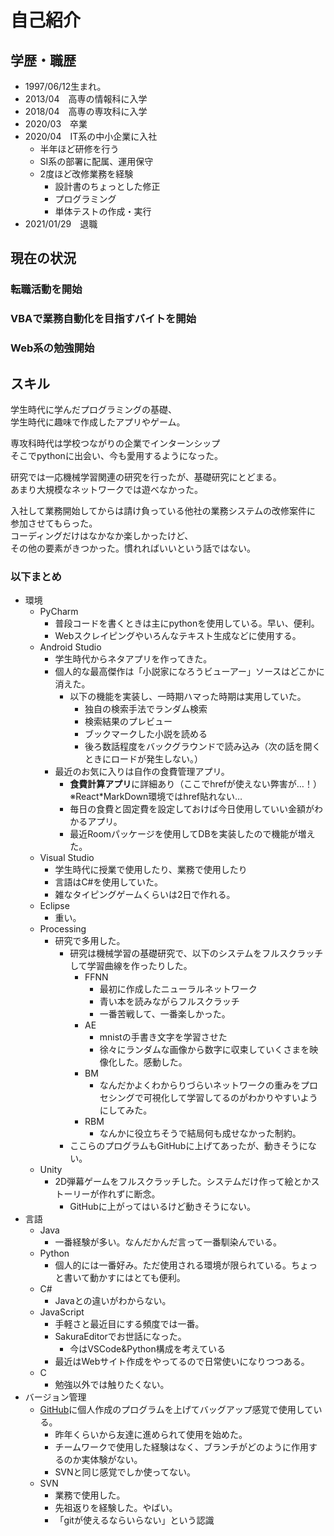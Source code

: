 # 自己紹介

## 学歴・職歴

+ 1997/06/12生まれ。
+ 2013/04　高専の情報科に入学
+ 2018/04　高専の専攻科に入学
+ 2020/03　卒業
+ 2020/04　IT系の中小企業に入社
  + 半年ほど研修を行う
  + SI系の部署に配属、運用保守
  + 2度ほど改修業務を経験
    + 設計書のちょっとした修正
    + プログラミング
    + 単体テストの作成・実行
+ 2021/01/29　退職

## 現在の状況

### 転職活動を開始
### VBAで業務自動化を目指すバイトを開始
### Web系の勉強開始

## スキル

学生時代に学んだプログラミングの基礎、  
学生時代に趣味で作成したアプリやゲーム。

専攻科時代は学校つながりの企業でインターンシップ  
そこでpythonに出会い、今も愛用するようになった。

研究では一応機械学習関連の研究を行ったが、基礎研究にとどまる。  
あまり大規模なネットワークでは遊べなかった。

入社して業務開始してからは請け負っている他社の業務システムの改修案件に  
参加させてもらった。  
コーディングだけはなかなか楽しかったけど、  
その他の要素がきつかった。慣れればいいという話ではない。

### 以下まとめ

+ 環境
  + PyCharm
    + 普段コードを書くときは主にpythonを使用している。早い、便利。
    + Webスクレイピングやいろんなテキスト生成などに使用する。
  + Android Studio
    + 学生時代からネタアプリを作ってきた。
    + 個人的な最高傑作は「小説家になろうビューアー」ソースはどこかに消えた。
      + 以下の機能を実装し、一時期ハマった時期は実用していた。
        + 独自の検索手法でランダム検索
        + 検索結果のプレビュー
        + ブックマークした小説を読める
        + 後ろ数話程度をバックグラウンドで読み込み（次の話を開くときにロードが発生しない。）
    + 最近のお気に入りは自作の食費管理アプリ。
      + **食費計算アプリ**に詳細あり（ここでhrefが使えない弊害が…！）※React*MarkDown環境ではhref貼れない…
      + 毎日の食費と固定費を設定しておけば今日使用していい金額がわかるアプリ。
      + 最近Roomパッケージを使用してDBを実装したので機能が増えた。
  + Visual Studio
    + 学生時代に授業で使用したり、業務で使用したり
    + 言語はC#を使用していた。
    + 雑なタイピングゲームくらいは2日で作れる。
  + Eclipse
    + 重い。
  + Processing
    + 研究で多用した。
      + 研究は機械学習の基礎研究で、以下のシステムをフルスクラッチして学習曲線を作ったりした。
        + FFNN
          + 最初に作成したニューラルネットワーク
          + 青い本を読みながらフルスクラッチ
          + 一番苦戦して、一番楽しかった。
        + AE
          + mnistの手書き文字を学習させた
          + 徐々にランダムな画像から数字に収束していくさまを映像化した。感動した。
        + BM
          + なんだかよくわからりづらいネットワークの重みをプロセシングで可視化して学習してるのがわかりやすいようにしてみた。
        + RBM
          + なんかに役立ちそうで結局何も成せなかった制約。
      + ここらのプログラムもGitHubに上げてあったが、動きそうにない。
  + Unity
    + 2D弾幕ゲームをフルスクラッチした。システムだけ作って絵とかストーリーが作れずに断念。
      + GitHubに上がってはいるけど動きそうにない。
+ 言語
  + Java
    + 一番経験が多い。なんだかんだ言って一番馴染んでいる。
  + Python
    + 個人的には一番好み。ただ使用される環境が限られている。ちょっと書いて動かすにはとても便利。
  + C#
    + Javaとの違いがわからない。
  + JavaScript
    + 手軽さと最近目にする頻度では一番。
    + SakuraEditorでお世話になった。
      + 今はVSCode&Python構成を考えている
    + 最近はWebサイト作成をやってるので日常使いになりつつある。
  + C
    + 勉強以外では触りたくない。
+ バージョン管理
  + [GitHub](https://github.com/ichir0roie)に個人作成のプログラムを上げてバッグアップ感覚で使用している。
    + 昨年くらいから友達に進められて使用を始めた。
    + チームワークで使用した経験はなく、ブランチがどのように作用するのか実体験がない。
    + SVNと同じ感覚でしか使ってない。
  + SVN
    + 業務で使用した。
    + 先祖返りを経験した。やばい。
    + 「gitが使えるならいらない」という認識
